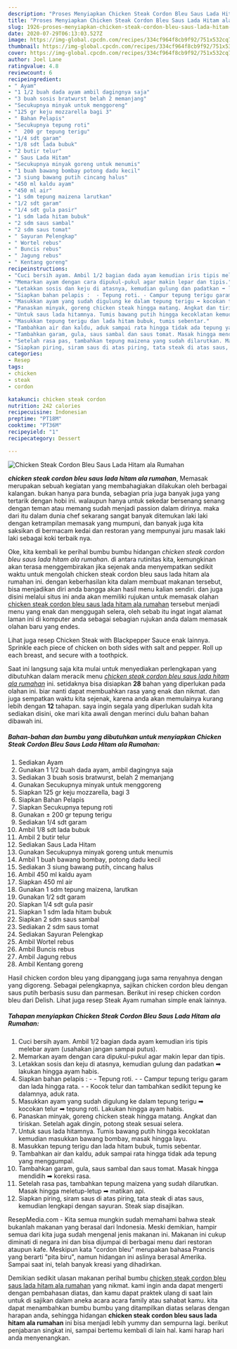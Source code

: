 ```yaml
---
description: "Proses Menyiapkan Chicken Steak Cordon Bleu Saus Lada Hitam ala Rumahan yang Bisa Manjain Lidah"
title: "Proses Menyiapkan Chicken Steak Cordon Bleu Saus Lada Hitam ala Rumahan yang Bisa Manjain Lidah"
slug: 1926-proses-menyiapkan-chicken-steak-cordon-bleu-saus-lada-hitam-ala-rumahan-yang-bisa-manjain-lidah
date: 2020-07-29T06:13:03.527Z
image: https://img-global.cpcdn.com/recipes/334cf964f8cb9f92/751x532cq70/chicken-steak-cordon-bleu-saus-lada-hitam-ala-rumahan-foto-resep-utama.jpg
thumbnail: https://img-global.cpcdn.com/recipes/334cf964f8cb9f92/751x532cq70/chicken-steak-cordon-bleu-saus-lada-hitam-ala-rumahan-foto-resep-utama.jpg
cover: https://img-global.cpcdn.com/recipes/334cf964f8cb9f92/751x532cq70/chicken-steak-cordon-bleu-saus-lada-hitam-ala-rumahan-foto-resep-utama.jpg
author: Joel Lane
ratingvalue: 4.8
reviewcount: 6
recipeingredient:
- " Ayam"
- "1 1/2 buah dada ayam ambil dagingnya saja"
- "3 buah sosis bratwurst belah 2 memanjang"
- "Secukupnya minyak untuk menggoreng"
- "125 gr keju mozzarella bagi 3"
- " Bahan Pelapis"
- "Secukupnya tepung roti"
- "  200 gr tepung terigu"
- "1/4 sdt garam"
- "1/8 sdt lada bubuk"
- "2 butir telur"
- " Saus Lada Hitam"
- "Secukupnya minyak goreng untuk menumis"
- "1 buah bawang bombay potong dadu kecil"
- "3 siung bawang putih cincang halus"
- "450 ml kaldu ayam"
- "450 ml air"
- "1 sdm tepung maizena larutkan"
- "1/2 sdt garam"
- "1/4 sdt gula pasir"
- "1 sdm lada hitam bubuk"
- "2 sdm saus sambal"
- "2 sdm saus tomat"
- " Sayuran Pelengkap"
- " Wortel rebus"
- " Buncis rebus"
- " Jagung rebus"
- " Kentang goreng"
recipeinstructions:
- "Cuci bersih ayam. Ambil 1/2 bagian dada ayam kemudian iris tipis melebar ayam (usahakan jangan sampai putus)."
- "Memarkan ayam dengan cara dipukul-pukul agar makin lepar dan tipis."
- "Letakkan sosis dan keju di atasnya, kemudian gulung dan padatkan ➡ lakukan hingga ayam habis."
- "Siapkan bahan pelapis :  - Tepung roti. - Campur tepung terigu garam dan lada hingga rata. - Kocok telur dan tambahkan sedikit tepung ke dalamnya, aduk rata."
- "Masukkan ayam yang sudah digulung ke dalam tepung terigu ➡ kocokan telur ➡ tepung roti. Lakukan hingga ayam habis."
- "Panaskan minyak, goreng chicken steak hingga matang. Angkat dan tiriskan. Setelah agak dingin, potong steak sesuai selera."
- "Untuk saus lada hitamnya. Tumis bawang putih hingga kecoklatan kemudian masukkan bawang bombay, masak hingga layu."
- "Masukkan tepung terigu dan lada hitam bubuk, tumis sebentar."
- "Tambahkan air dan kaldu, aduk sampai rata hingga tidak ada tepung yang menggumpal."
- "Tambahkan garam, gula, saus sambal dan saus tomat. Masak hingga mendidih ➡ koreksi rasa."
- "Setelah rasa pas, tambahkan tepung maizena yang sudah dilarutkan. Masak hingga meletup-letup ➡ matikan api."
- "Siapkan piring, siram saus di atas piring, tata steak di atas saus, kemudian lengkapi dengan sayuran. Steak siap disajikan."
categories:
- Resep
tags:
- chicken
- steak
- cordon

katakunci: chicken steak cordon 
nutrition: 242 calories
recipecuisine: Indonesian
preptime: "PT18M"
cooktime: "PT36M"
recipeyield: "1"
recipecategory: Dessert

---
```



![Chicken Steak Cordon Bleu Saus Lada Hitam ala Rumahan](https://img-global.cpcdn.com/recipes/334cf964f8cb9f92/751x532cq70/chicken-steak-cordon-bleu-saus-lada-hitam-ala-rumahan-foto-resep-utama.jpg)

<b><i>chicken steak cordon bleu saus lada hitam ala rumahan</i></b>, Memasak merupakan sebuah kegiatan yang membahagiakan dilakukan oleh berbagai kalangan. bukan hanya para bunda, sebagian pria juga banyak juga yang tertarik dengan hobi ini. walaupun hanya untuk sekedar bersenang senang dengan teman atau memang sudah menjadi passion dalam dirinya. maka dari itu dalam dunia chef sekarang sangat banyak ditemukan laki laki dengan ketrampilan memasak yang mumpuni, dan banyak juga kita saksikan di bermacam kedai dan restoran yang mempunyai juru masak laki laki sebagai koki terbaik nya.

Oke, kita kembali ke perihal bumbu bumbu hidangan <i>chicken steak cordon bleu saus lada hitam ala rumahan</i>. di antara rutinitas kita, kemungkinan akan terasa menggembirakan jika sejenak anda menyempatkan sedikit waktu untuk mengolah chicken steak cordon bleu saus lada hitam ala rumahan ini. dengan keberhasilan kita dalam membuat makanan tersebut, bisa menjadikan diri anda bangga akan hasil menu kalian sendiri. dan juga disini melalui situs ini anda akan memiliki rujukan untuk memasak olahan <u>chicken steak cordon bleu saus lada hitam ala rumahan</u> tersebut menjadi menu yang enak dan menggugah selera, oleh sebab itu ingat ingat alamat laman ini di komputer anda sebagai sebagian rujukan anda dalam memasak olahan baru yang endes.

Lihat juga resep Chicken Steak with Blackpepper Sauce enak lainnya. Sprinkle each piece of chicken on both sides with salt and pepper. Roll up each breast, and secure with a toothpick.


Saat ini langsung saja kita mulai untuk menyediakan perlengkapan yang dibutuhkan dalam meracik menu <u><i>chicken steak cordon bleu saus lada hitam ala rumahan</i></u> ini. setidaknya bisa disiapkan <b>28</b> bahan yang diperlukan pada olahan ini. biar nanti dapat membuahkan rasa yang enak dan nikmat. dan juga sempatkan waktu kita sejenak, karena anda akan memulainya kurang lebih dengan <b>12</b> tahapan. saya ingin segala yang diperlukan sudah kita sediakan disini, oke mari kita awali dengan merinci dulu bahan bahan dibawah ini.

<!--inarticleads1-->

##### Bahan-bahan dan bumbu yang dibutuhkan untuk menyiapkan Chicken Steak Cordon Bleu Saus Lada Hitam ala Rumahan:

1. Sediakan  Ayam
1. Gunakan 1 1/2 buah dada ayam, ambil dagingnya saja
1. Sediakan 3 buah sosis bratwurst, belah 2 memanjang
1. Gunakan Secukupnya minyak untuk menggoreng
1. Siapkan 125 gr keju mozzarella, bagi 3
1. Siapkan  Bahan Pelapis
1. Siapkan Secukupnya tepung roti
1. Gunakan  ± 200 gr tepung terigu
1. Sediakan 1/4 sdt garam
1. Ambil 1/8 sdt lada bubuk
1. Ambil 2 butir telur
1. Sediakan  Saus Lada Hitam
1. Gunakan Secukupnya minyak goreng untuk menumis
1. Ambil 1 buah bawang bombay, potong dadu kecil
1. Sediakan 3 siung bawang putih, cincang halus
1. Ambil 450 ml kaldu ayam
1. Siapkan 450 ml air
1. Gunakan 1 sdm tepung maizena, larutkan
1. Gunakan 1/2 sdt garam
1. Siapkan 1/4 sdt gula pasir
1. Siapkan 1 sdm lada hitam bubuk
1. Siapkan 2 sdm saus sambal
1. Sediakan 2 sdm saus tomat
1. Sediakan  Sayuran Pelengkap
1. Ambil  Wortel rebus
1. Ambil  Buncis rebus
1. Ambil  Jagung rebus
1. Ambil  Kentang goreng


Hasil chicken cordon bleu yang dipanggang juga sama renyahnya dengan yang digoreng. Sebagai pelengkapnya, sajikan chicken cordon bleu dengan saus putih berbasis susu dan parmesan. Berikut ini resep chicken cordon bleu dari Delish. Lihat juga resep Steak Ayam rumahan simple enak lainnya. 

<!--inarticleads2-->

##### Tahapan menyiapkan Chicken Steak Cordon Bleu Saus Lada Hitam ala Rumahan:

1. Cuci bersih ayam. Ambil 1/2 bagian dada ayam kemudian iris tipis melebar ayam (usahakan jangan sampai putus).
1. Memarkan ayam dengan cara dipukul-pukul agar makin lepar dan tipis.
1. Letakkan sosis dan keju di atasnya, kemudian gulung dan padatkan ➡ lakukan hingga ayam habis.
1. Siapkan bahan pelapis :  - - Tepung roti. - - Campur tepung terigu garam dan lada hingga rata. - - Kocok telur dan tambahkan sedikit tepung ke dalamnya, aduk rata.
1. Masukkan ayam yang sudah digulung ke dalam tepung terigu ➡ kocokan telur ➡ tepung roti. Lakukan hingga ayam habis.
1. Panaskan minyak, goreng chicken steak hingga matang. Angkat dan tiriskan. Setelah agak dingin, potong steak sesuai selera.
1. Untuk saus lada hitamnya. Tumis bawang putih hingga kecoklatan kemudian masukkan bawang bombay, masak hingga layu.
1. Masukkan tepung terigu dan lada hitam bubuk, tumis sebentar.
1. Tambahkan air dan kaldu, aduk sampai rata hingga tidak ada tepung yang menggumpal.
1. Tambahkan garam, gula, saus sambal dan saus tomat. Masak hingga mendidih ➡ koreksi rasa.
1. Setelah rasa pas, tambahkan tepung maizena yang sudah dilarutkan. Masak hingga meletup-letup ➡ matikan api.
1. Siapkan piring, siram saus di atas piring, tata steak di atas saus, kemudian lengkapi dengan sayuran. Steak siap disajikan.


ResepMedia.com - Kita semua mungkin sudah memahami bahwa steak bukanlah makanan yang berasal dari Indonesia. Meski demikian, hampir semua dari kita juga sudah mengenal jenis makanan ini. Makanan ini cukup diminati di negara ini dan bisa dijumpai di berbagai menu dari restoran ataupun kafe. Meskipun kata &#34;cordon bleu&#34; merupakan bahasa Prancis yang berarti &#34;pita biru&#34;, namun hidangan ini aslinya berasal Amerika. Sampai saat ini, telah banyak kreasi yang dihadirkan. 

Demikian sedikit ulasan makanan perihal bumbu <u>chicken steak cordon bleu saus lada hitam ala rumahan</u> yang nikmat. kami ingin anda dapat mengerti dengan pembahasan diatas, dan kamu dapat praktek ulang di saat lain untuk di sajikan dalam aneka acara acara family atau sahabat kamu. kita dapat menambahkan bumbu bumbu yang ditampilkan diatas selaras dengan harapan anda, sehingga hidangan <b>chicken steak cordon bleu saus lada hitam ala rumahan</b> ini bisa menjadi lebih yummy dan sempurna lagi. berikut penjabaran singkat ini, sampai bertemu kembali di lain hal. kami harap hari anda menyenangkan.
